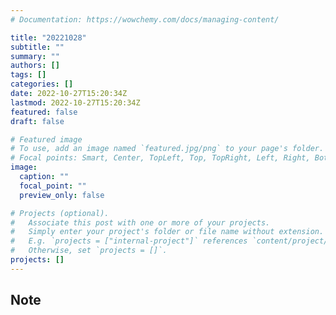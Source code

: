 ```yaml
---
# Documentation: https://wowchemy.com/docs/managing-content/

title: "20221028"
subtitle: ""
summary: ""
authors: []
tags: []
categories: []
date: 2022-10-27T15:20:34Z
lastmod: 2022-10-27T15:20:34Z
featured: false
draft: false

# Featured image
# To use, add an image named `featured.jpg/png` to your page's folder.
# Focal points: Smart, Center, TopLeft, Top, TopRight, Left, Right, BottomLeft, Bottom, BottomRight.
image:
  caption: ""
  focal_point: ""
  preview_only: false

# Projects (optional).
#   Associate this post with one or more of your projects.
#   Simply enter your project's folder or file name without extension.
#   E.g. `projects = ["internal-project"]` references `content/project/deep-learning/index.md`.
#   Otherwise, set `projects = []`.
projects: []
---
```


## Note


